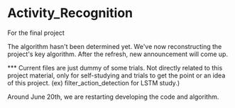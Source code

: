 # Activity_Recognition
For the final project


The algorithm hasn't been determined yet.
We've now reconstructing the project's key algorithm.
After the refresh, new announcement will come up.

*** Current files are just dummy of some trials. 
    Not directly related to this project material, 
    only for self-studying and trials to get the point or an idea of this project.
    (ex) filter_action_detection for LSTM study.)

Around June 20th, we are restarting developing the code and algorithm. 
   

